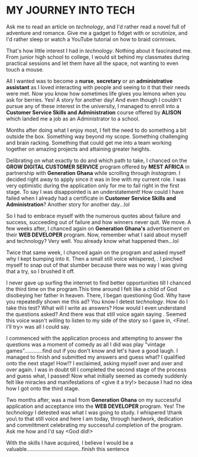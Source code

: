 # MY JOURNEY INTO TECH

Ask me to read an article on _technology_, and I'd rather read a novel full of adventure and romance. Give me a gadget to fidget with or scrutinize, and I'd rather sleep or watch a YouTube tutorial on how to braid cornrows.

That's how little interest I had in _technology_. Nothing about it fascinated me. From junior high school to college, I would sit behind my classmates during practical sessions and let them have all the space, not wanting to even touch a mouse.

All I wanted was to become a **nurse**, **secretary** or an **administrative assistant** as I loved interacting with people and seeing to it that their needs were met. Now you know how sometimes life gives you lemons when you ask for berries. Yes! A story for another day! And even though I couldn't pursue any of these interest in the university, I managed to enroll into a **Customer Service Skills and Administration** course offered by **ALISON** which landed me a job as an Administrator to a school.

Months after doing what I enjoy most, I felt the need to do something a bit outside the box. Something way beyond my scope. Something challenging and brain racking. Something that could get me into a team working together on amazing projects and attaining greater heights.

Delibrating on what exactly to do and which path to take, I chanced on the **GROW DIGITAL CUSTOMER SERVICE** program offered by **MEST AFRICA** in partnership with **Generation Ghana** while scrolling through _Instagram_. I decided right away to apply since it was in line with my current role. I was very optimistic during the application only for me to fail right in the first stage. To say I was disappointed is an understatement! How could I have failed when I already had a certificate in **Customer Service Skills and Administration**? Another story for another day...lol

So I had to embrace myself with the numerous quotes about failure and success, succeeding out of failure and how winners never quit. We move. A few weeks after, I chanced again on **Generation Ghana's** advertisement on their **WEB DEVELOPER** program. Now, remember what I said about myself and technology? Very well. You already know what happened then...lol

Twice that same week, I chanced again on the program and asked myself why I kept bumping into it. Then a small still voice whispered, <give this a try>. I pinched myself to snap out of that slumber because there was no way I was giving that a try, so I brushed it off.

I never gave up surfing the internet to find better opportunities till I chanced the third time on the program.This time around I felt like a child of God disobeying her father in heaven. There, I began questioning God. Why have you repeatedly shown me this ad? You know I detest _technology_. How do I take this test? What will I write as answers? How would I even understand the questions asked? And there was that still voice again saying <give this a try> . Seemed this voice wasn't willing to listen to my side of the story so I gave in, <Fine!. I'll try> was all I could say.

I commenced with the application process and attempting to answer the questions was a moment of comedy as all I did was play "vintage games"............find out if you don't know and let's have a good laugh. I managed to finish and submitted my answers and guess what? I qualified onto the next stage! How!? I exclaimed, asking myself over and over and over again. I was in doubt till I completed the second stage of the process and guess what, I passed! Now what initially seemed as comedy suddenly felt like miracles and manifestations of <give it a try!> because I had no idea how I got onto the third stage.

Two months after, was a mail from **Generation Ghana** on my successful application and acceptance into the **WEB DEVELOPER** program. Yes! The _technology_ I detested was what I was going to study. I whispered \thank you\ to that still voice and here I am today, through hardwork, dedication and committment celebrating my successful completion of the program. Ask me how and I'd say <God did!>

With the skills I have acquired, I believe I would be a valuable.....................................finish this sentence
